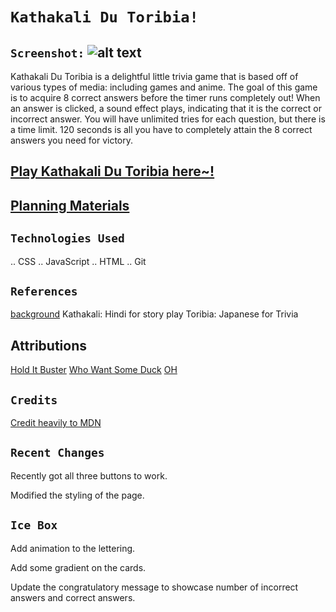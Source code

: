 # `Kathakali Du Toribia!`

## `Screenshot:` ![alt text](<assets/Screenshot 2024-04-08 at 7.46.51 AM.png>)






Kathakali Du Toribia is a delightful little trivia game that is based off of various types of media: including games and anime. 
The goal of this game is to acquire 8 correct answers before the timer runs completely out!
When an answer is clicked, a sound effect plays, indicating that it is the correct or incorrect answer.
You will have unlimited tries for each question, but there is a time limit. 120 seconds is all you have to completely attain the 8 correct answers you need for victory.


## [Play Kathakali Du Toribia here~!](https://kathakalidutoribia.netlify.app/)

## [Planning Materials](https://docs.google.com/document/d/1HyLX8wB-DJofzpXbUmaJSsSOaOk_vudVTBsokaiTKss/edit)


## `Technologies Used`

.. CSS
.. JavaScript
.. HTML
.. Git

## `References`
[background](https://www.premiumbeat.com/blog/after-effects-ripple-effect-2/)
Kathakali: Hindi for story play
Toribia: Japanese for Trivia


## Attributions

[Hold It Buster](https://www.youtube.com/watch?v=RKzH42UqKZg)
[Who Want Some Duck](https://www.youtube.com/watch?v=iLphISTTlhk)
[OH](https://www.youtube.com/watch?v=7di7oyF7YLU&list=PL2fJy5iu3fAMX1pG5mmdbbHourkYkg3-F&index=2)
## `Credits`

[Credit heavily to MDN](https://developer.mozilla.org/en-US/)


## `Recent Changes`
Recently got all three buttons to work.

Modified the styling of the page.




## `Ice Box`

Add animation to the lettering.

Add some gradient on the cards.


Update the congratulatory message to showcase number of incorrect answers and correct answers.


